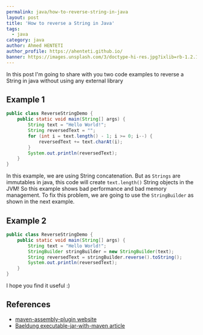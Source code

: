 ```yaml
---
permalink: java/how-to-reverse-string-in-java
layout: post
title: 'How to reverse a String in Java'
tags:
  - java
category: java
author: Ahmed HENTETI
author_profile: https://ahenteti.github.io/
banner: https://images.unsplash.com/3/doctype-hi-res.jpg?ixlib=rb-1.2.1&ixid=eyJhcHBfaWQiOjEyMDd9&auto=format&fit=crop&w=1046&q=80
---
```


In this post I'm going to share with you two code examples to reverse a String in java without using any external library

## Example 1

```java
public class ReverseStringDemo {
    public static void main(String[] args) {
        String text = "Hello World!";
        String reversedText = "";
        for (int i = text.length() - 1; i >= 0; i--) {
            reversedText += text.charAt(i);
        }
        System.out.println(reversedText);
    }
}
```

In this example, we are using String concatenation. But as `Strings` are immutables in java, this code will create `text.length()`
String objects in the JVM! So this example shows bad performance and bad memory management. To fix this problem, we are going to use
the `StringBuilder` as shown in the next example.

## Example 2

```java
public class ReverseStringDemo {
    public static void main(String[] args) {
        String text = "Hello World!";
        StringBuilder stringBuilder = new StringBuilder(text);
        String reversedText = stringBuilder.reverse().toString();
        System.out.println(reversedText);
    }
}
```

I hope you find it useful :)

## References

- [maven-assembly-plugin website](https://maven.apache.org/plugins/maven-assembly-plugin/usage.html)
- [Baeldung executable-jar-with-maven article](https://www.baeldung.com/executable-jar-with-maven)

